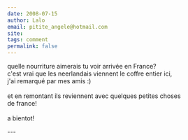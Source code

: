 ```yaml
---
date: 2008-07-15
author: Lalo
email: pitite_angele@hotmail.com
site: 
tags: comment
permalink: false
---
```


<p>quelle nourriture aimerais tu voir arrivée en France?<br />
c'est vrai que les neerlandais viennent le coffre entier ici,<br />
j'ai remarqué par mes amis :)<br />
<br />
et en remontant ils reviennent avec quelques petites choses<br />
de france!<br />
<br />
a bientot!</p>
---